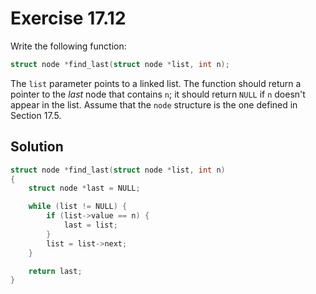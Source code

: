 # Exercise 17.12

Write the following function:

```c
struct node *find_last(struct node *list, int n);
```

The `list` parameter points to a linked list. The function should return a pointer
to the *last* node that contains `n`; it should return `NULL` if `n` doesn't appear
in the list. Assume that the `node` structure is the one defined in Section 17.5.

## Solution

```c
struct node *find_last(struct node *list, int n)
{
    struct node *last = NULL;

    while (list != NULL) {
        if (list->value == n) {
            last = list;
        }
        list = list->next;
    }

    return last;
}
```
